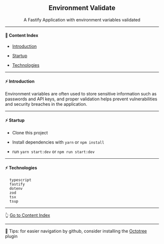 <h2 align="center">Environment Validate</h2>
<p align="center">A Fastify Application with environment variables validated</p>

---

#### :bookmark_tabs: Content Index

- [Introduction](#zap-introduction)

- [Startup](#zap-startup)

- [Technologies](#zap-technologies)

---

#### :zap: Introduction

Environment variables are often used to store sensitive information such as passwords and API keys, and proper validation helps prevent vulnerabilities and security breaches in the application.

---

#### :zap: Startup

- Clone this project

- Install dependencies with `yarn` or `npm install`

- run `yarn start:dev` or `npm run start:dev`

---

#### :zap: Technologies

```
  typescript
  fastify
  dotenv
  zod
  tsx
  tsup
```

---

:point_up_2: [Go to Content Index](#bookmark_tabs-content-index)

---

:pushpin: Tips: for easier navigation by github, consider installing the [Octotree](https://chrome.google.com/webstore/detail/octotree-github-code-tree/bkhaagjahfmjljalopjnoealnfndnagc) plugin